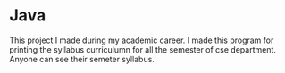 # Java
This project I made during my academic career. I made this program for printing the syllabus curriculumn for all the semester of cse department.
Anyone can see their semeter syllabus.
